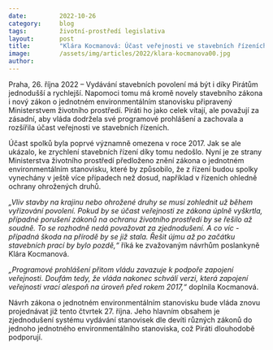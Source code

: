 ```yaml
---
date:         2022-10-26
category:     blog
tags:         životní-prostředí legislativa
layout:       post
title:        "Klára Kocmanová: Účast veřejnosti ve stavebních řízeních není zpomalením, Piráti prosazují její zachování"
image:        /assets/img/articles/2022/klara-kocmanova00.jpg
author:       
---
```




Praha, 26. října 2022 – Vydávání stavebních povolení má být i díky Pirátům jednodušší a rychlejší. Napomoci tomu má kromě novely stavebního zákona i nový zákon o jednotném environmentálním stanovisku připravený Ministerstvem životního prostředí. Piráti ho jako celek vítají, ale považují za zásadní, aby vláda dodržela své programové prohlášení a zachovala a rozšířila účast veřejnosti ve stavebních řízeních.

Účast spolků byla poprvé významně omezena v roce 2017. Jak se ale ukázalo, ke zrychlení stavebních řízení díky tomu nedošlo. Nyní je ze strany Ministerstva životního prostředí předloženo znění zákona o jednotném environmentálním stanovisku, které by způsobilo, že z řízení budou spolky vynechány v ještě více případech než dosud, například v řízeních ohledně ochrany ohrožených druhů.

*„Vliv stavby na krajinu nebo ohrožené druhy se musí zohlednit už během vyřizování povolení. Pokud by se účast veřejnosti ze zákona úplně vyškrtla, případné porušení zákonů na ochranu životního prostředí by se řešilo až soudně. To se rozhodně nedá považovat za zjednodušení. A co víc - případná škoda na přírodě by se již stala. Řešit újmu až po začátku stavebních prací by bylo pozdě,“* říká ke zvažovaným návrhům poslankyně Klára Kocmanová.

*„Programové prohlášení přitom vládu zavazuje k podpoře zapojení veřejnosti. Doufám tedy, že vláda nakonec schválí verzi, která zapojení veřejnosti vrací alespoň na úroveň před rokem 2017,“* doplnila Kocmanová.

Návrh zákona o jednotném environmentálním stanovisku bude vláda znovu projednávat již tento čtvrtek 27. října. Jeho hlavním obsahem je zjednodušení systému vydávání stanovisek dle devíti různých zákonů do jednoho jednotného environmentálního stanoviska, což Piráti dlouhodobě podporují.
